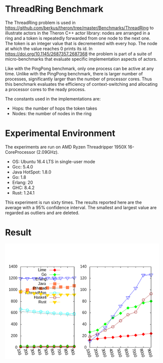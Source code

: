 # ThreadRing Benchmark

The ThreadRing problem is used in
https://github.com/berkus/theron/tree/master/Benchmarks/ThreadRing to illustrate
actors in the Theron C++ actor library: nodes are arranged in a ring and a token
is repeatedly forwarded from one node to the next one. The token is an integer
value that is decremented with every hop. The node at which the value reaches 0
prints its id. In https://doi.org/10.1145/2687357.2687368 the problem is part of
a suite of micro-benchmarks that evaluate specific implementation aspects of
actors.

Like with the PingPong benchmark, only one process can be active at any time.
Unlike with the PingPong benchmark, there is larger number of processes,
significantly larger than the number of processor cores. Thus this benchmark
evaluates the efficiency of context-switching and allocating a processor cores
to the ready process.

The constants used in the implementations are:
- Hops: the number of hops the token takes
- Nodes: the number of nodes in the ring

# Experimental Environment

The experiments are run on AMD Ryzen Threadripper 1950X 16-CoreProcessor (2.09GHz). 

* OS: Ubuntu 16.4 LTS in single-user mode
* Gcc: 5.4.0 
* Java HotSpot: 1.8.0
* Go: 1.8
* Erlang: 20
* GHC: 8.4.2
* Rust: 1.24.1

This experiment is run sixty times. The results reported here are the average with a 95% confidence interval. The smallest and largest value are regarded as outliers and are deleted.


# Result

![](ex_ThreadRing.png)
